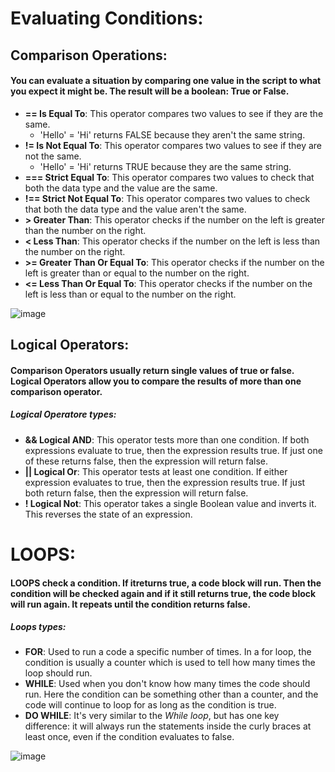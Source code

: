 # Evaluating Conditions:

## Comparison Operations:

#### You can evaluate a situation by comparing one value in the script to what you expect it might be. The result will be a boolean: True or False.
+ **== Is Equal To**: This operator compares two values to see if they are the same. 
   + 'Hello' = 'Hi' returns FALSE because they aren't the same string.
+ **!= Is Not Equal To**: This operator compares two values to see if they are not the same. 
   + 'Hello' = 'Hi' returns TRUE because they are the same string.
+ **=== Strict Equal To**: This operator compares two values to check that both the data type and the value are the same.
+ **!== Strict Not Equal To**: This operator compares two values to check that both the data type and the value aren't the same.
+ **> Greater Than**: This operator checks if the number on the left is greater than the number on the right.
+ **< Less Than**: This operator checks if the number on the left is less than the number on the right.
+ **>= Greater Than Or Equal To**: This operator checks if the number on the left is greater than or equal to the number on the right.
+ **<= Less Than Or Equal To**: This operator checks if the number on the left is less than or equal to the number on the right.

![image](https://www.miltonmarketing.com/wp-content/uploads/2018/04/javascriptcomparisonoperatorsimage041.jpg)


## Logical Operators:
#### Comparison Operators usually return single values of true or false. Logical Operators allow you to compare the results of more than one comparison operator.

##### Logical Operatore types:

+ **&& Logical AND**: This operator tests more than one condition. If both expressions evaluate to true, then the expression results true. If just one of these returns false, then the expression will return false.
+ **|| Logical Or**: This operator tests at least one condition. If either expression evaluates to true, then the expression results true. If just both return false, then the expression will return false.
+ **! Logical Not**: This operator takes a single Boolean value and inverts it. This reverses the state of an expression.

# LOOPS:
#### LOOPS check a condition. If itreturns true, a code block will run. Then the condition will be checked again and if it still returns true, the code block will run again. It repeats until the condition returns false. 

##### Loops types:
+ **FOR**: Used to run a code a specific number of times. In a for loop, the condition is usually a counter which is used to tell how many times the loop should run.
+ **WHILE**: Used when you don't know how many times the code should run. Here the condition can be something other than a counter, and the code will continue to loop for as long as the condition is true.
+ **DO WHILE**: It's very similar to the *While loop*, but has one key difference: it will always run the statements inside the curly braces at least once, even if the condition evaluates to false.

![image](https://beginnersbook.com/wp-content/uploads/2017/09/while_loop_C.jpg)

